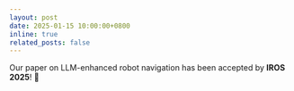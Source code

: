 ```yaml
---
layout: post
date: 2025-01-15 10:00:00+0800
inline: true
related_posts: false
---
```


Our paper on LLM-enhanced robot navigation has been accepted by **IROS 2025**! 🎉
